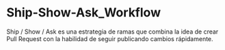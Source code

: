 # Ship-Show-Ask_Workflow
Ship / Show / Ask es una estrategia de ramas que combina la idea de crear Pull Request con la habilidad de seguir publicando cambios rápidamente.
